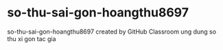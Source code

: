# so-thu-sai-gon-hoangthu8697
so-thu-sai-gon-hoangthu8697 created by GitHub Classroom
ung dung so thu xi gon
tac gia
